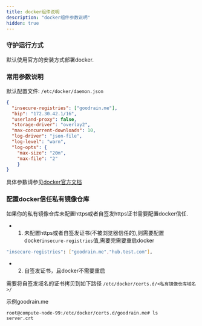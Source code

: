 ```yaml
---
title: docker组件说明
description: "docker组件参数说明"
hidden: true
---
```



### 守护运行方式

默认使用官方的安装方式部署docker.

### 常用参数说明

默认配置文件: `/etc/docker/daemon.json`

```json
{
  "insecure-registries": ["goodrain.me"],
  "bip": "172.30.42.1/16",
  "userland-proxy": false,
  "storage-driver": "overlay2",
  "max-concurrent-downloads": 10,
  "log-driver": "json-file",
  "log-level": "warn",
  "log-opts": {
    "max-size": "20m",
    "max-file": "2"
    }
}
```

具体参数请参见[docker官方文档](https://docs.docker.com/engine/reference/commandline/dockerd/)


### 配置docker信任私有镜像仓库

如果你的私有镜像仓库未配置https或者自签发https证书需要配置docker信任.

* 1. 未配置https或者自签发证书(不被浏览器信任的),则需要配置docker`insecure-registries`值,需要完需要重启docker

```bash
"insecure-registries": ["goodrain.me","hub.test.com"],
```

* 2. 自签发证书，且docker不需要重启

需要将自签发域名的证书拷贝到如下路径 `/etc/docker/certs.d/<私有镜像仓库域名>/`

示例goodrain.me

```bash
root@compute-node-99:/etc/docker/certs.d/goodrain.me# ls
server.crt
```


